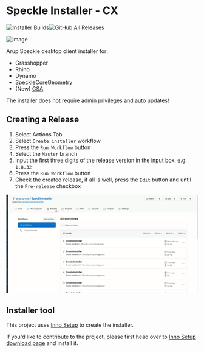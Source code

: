 # Speckle Installer - CX

![Installer Builds](https://img.shields.io/github/workflow/status/arup-group/speckleinstaller/Create%20Installer)![GitHub All Releases](https://img.shields.io/github/downloads/arup-group/speckleinstaller/total)

![image](https://user-images.githubusercontent.com/2679513/48942587-fba54a00-ef17-11e8-8708-65f6be50ebe0.png) 

Arup Speckle desktop client installer for:

- Grasshopper
- Rhino
- Dynamo
- [SpeckleCoreGeometry](https://github.com/speckleworks/SpeckleCoreGeometry)
- (New) [GSA](https://github.com/arup-group/SpeckleGSA)

The installer does not require admin privileges and auto updates!

## Creating a Release

1. Select Actions Tab
2. Select `Create installer` workflow
3. Press the `Run Workflow` button
4. Select the `Master` branch
5. Input the first three digits of the release version in the input box. e.g. `1.8.32`
6. Press the `Run Workflow` button
7. Check the created release, if all is well, press the `Edit` button and until the `Pre-release` checkbox

![gif on how to create a release](https://raw.githubusercontent.com/arup-group/SpeckleInstaller/master/Docs/how-to-make-a-release.gif)

## Installer tool
This project uses [Inno Setup](http://www.jrsoftware.org/) to create the installer.

If you'd like to contribute to the project, please first head over to [Inno Setup download page](http://www.jrsoftware.org/isdl.php) and install it. 
